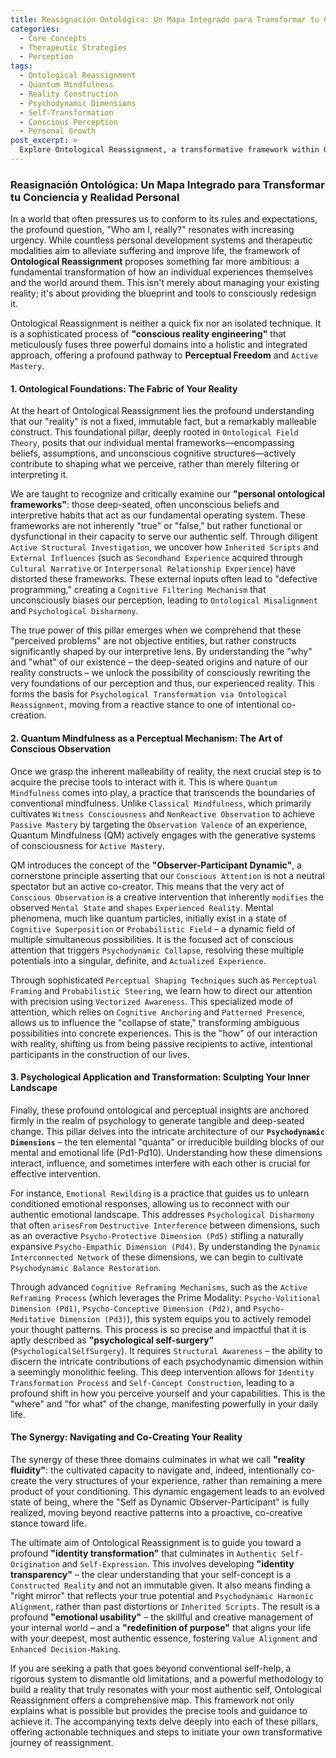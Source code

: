 ```yaml
---
title: Reasignación Ontológica: Un Mapa Integrado para Transformar tu Conciencia y Realidad Personal
categories:
  - Core Concepts
  - Therapeutic Strategies
  - Perception
tags:
  - Ontological Reassignment
  - Quantum Mindfulness
  - Reality Construction
  - Psychodynamic Dimensions
  - Self-Transformation
  - Conscious Perception
  - Personal Growth
post_excerpt: >
  Explore Ontological Reassignment, a transformative framework within Quantum Mindfulness that empowers you to actively redesign your experienced reality. This approach integrates profound ontological principles, quantum mindfulness as a dynamic perceptual mechanism, and deep psychological application to foster authentic self-expression and purposeful living. Discover how to move beyond passive reality management to conscious co-creation.
---
```


### Reasignación Ontológica: Un Mapa Integrado para Transformar tu Conciencia y Realidad Personal

In a world that often pressures us to conform to its rules and expectations, the profound question, "Who am I, really?" resonates with increasing urgency. While countless personal development systems and therapeutic modalities aim to alleviate suffering and improve life, the framework of **Ontological Reassignment** proposes something far more ambitious: a fundamental transformation of how an individual experiences themselves and the world around them. This isn't merely about managing your existing reality; it's about providing the blueprint and tools to consciously redesign it.

Ontological Reassignment is neither a quick fix nor an isolated technique. It is a sophisticated process of **"conscious reality engineering"** that meticulously fuses three powerful domains into a holistic and integrated approach, offering a profound pathway to **Perceptual Freedom** and `Active Mastery`.

#### 1. Ontological Foundations: The Fabric of Your Reality

At the heart of Ontological Reassignment lies the profound understanding that our "reality" is not a fixed, immutable fact, but a remarkably malleable construct. This foundational pillar, deeply rooted in `Ontological Field Theory`, posits that our individual mental frameworks—encompassing beliefs, assumptions, and unconscious cognitive structures—actively contribute to shaping what we perceive, rather than merely filtering or interpreting it.

We are taught to recognize and critically examine our **"personal ontological frameworks"**: those deep-seated, often unconscious beliefs and interpretive habits that act as our fundamental operating system. These frameworks are not inherently "true" or "false," but rather functional or dysfunctional in their capacity to serve our authentic self. Through diligent `Active Structural Investigation`, we uncover how `Inherited Scripts` and `External Influences` (such as `Secondhand Experience` acquired through `Cultural Narrative` or `Interpersonal Relationship Experience`) have distorted these frameworks. These external inputs often lead to "defective programming," creating a `Cognitive Filtering Mechanism` that unconsciously biases our perception, leading to `Ontological Misalignment` and `Psychological Disharmony`.

The true power of this pillar emerges when we comprehend that these "perceived problems" are not objective entities, but rather constructs significantly shaped by our interpretive lens. By understanding the "why" and "what" of our existence – the deep-seated origins and nature of our reality constructs – we unlock the possibility of consciously rewriting the very foundations of our perception and thus, our experienced reality. This forms the basis for `Psychological Transformation via Ontological Reassignment`, moving from a reactive stance to one of intentional co-creation.

#### 2. Quantum Mindfulness as a Perceptual Mechanism: The Art of Conscious Observation

Once we grasp the inherent malleability of reality, the next crucial step is to acquire the precise tools to interact with it. This is where `Quantum Mindfulness` comes into play, a practice that transcends the boundaries of conventional mindfulness. Unlike `Classical Mindfulness`, which primarily cultivates `Witness Consciousness` and `NonReactive Observation` to achieve `Passive Mastery` by targeting the `Observation Valence` of an experience, Quantum Mindfulness (QM) actively engages with the generative systems of consciousness for `Active Mastery`.

QM introduces the concept of the **"Observer-Participant Dynamic"**, a cornerstone principle asserting that our `Conscious Attention` is not a neutral spectator but an active co-creator. This means that the very act of `Conscious Observation` is a creative intervention that inherently `modifies` the observed `Mental State` and `shapes` `Experienced Reality`. Mental phenomena, much like quantum particles, initially exist in a state of `Cognitive Superposition` or `Probabilistic Field` – a dynamic field of multiple simultaneous possibilities. It is the focused act of conscious attention that triggers `Psychodynamic Collapse`, resolving these multiple potentials into a singular, definite, and `Actualized Experience`.

Through sophisticated `Perceptual Shaping Techniques` such as `Perceptual Framing` and `Probabilistic Steering`, we learn how to direct our attention with precision using `Vectorized Awareness`. This specialized mode of attention, which relies on `Cognitive Anchoring` and `Patterned Presence`, allows us to influence the "collapse of state," transforming ambiguous possibilities into concrete experiences. This is the "how" of our interaction with reality, shifting us from being passive recipients to active, intentional participants in the construction of our lives.

#### 3. Psychological Application and Transformation: Sculpting Your Inner Landscape

Finally, these profound ontological and perceptual insights are anchored firmly in the realm of psychology to generate tangible and deep-seated change. This pillar delves into the intricate architecture of our **`Psychodynamic Dimensions`** – the ten elemental "quanta" or irreducible building blocks of our mental and emotional life (Pd1-Pd10). Understanding how these dimensions interact, influence, and sometimes interfere with each other is crucial for effective intervention.

For instance, `Emotional Rewilding` is a practice that guides us to unlearn conditioned emotional responses, allowing us to reconnect with our authentic emotional landscape. This addresses `Psychological Disharmony` that often `arisesFrom` `Destructive Interference` between dimensions, such as an overactive `Psycho-Protective Dimension (Pd5)` stifling a naturally expansive `Psycho-Empathic Dimension (Pd4)`. By understanding the `Dynamic Interconnected Network` of these dimensions, we can begin to cultivate `Psychodynamic Balance Restoration`.

Through advanced `Cognitive Reframing Mechanisms`, such as the `Active Reframing Process` (which leverages the Prime Modality: `Psycho-Volitional Dimension (Pd1)`, `Psycho-Conceptive Dimension (Pd2)`, and `Psycho-Meditative Dimension (Pd3)`), this system equips you to actively remodel your thought patterns. This process is so precise and impactful that it is aptly described as **"psychological self-surgery"** (`PsychologicalSelfSurgery`). It requires `Structural Awareness` – the ability to discern the intricate contributions of each psychodynamic dimension within a seemingly monolithic feeling. This deep intervention allows for `Identity Transformation Process` and `Self-Concept Construction`, leading to a profound shift in how you perceive yourself and your capabilities. This is the "where" and "for what" of the change, manifesting powerfully in your daily life.

#### The Synergy: Navigating and Co-Creating Your Reality

The synergy of these three domains culminates in what we call **"reality fluidity"**: the cultivated capacity to navigate and, indeed, intentionally co-create the very structures of your experience, rather than remaining a mere product of your conditioning. This dynamic engagement leads to an evolved state of being, where the "Self as Dynamic Observer-Participant" is fully realized, moving beyond reactive patterns into a proactive, co-creative stance toward life.

The ultimate aim of Ontological Reassignment is to guide you toward a profound **"identity transformation"** that culminates in `Authentic Self-Origination` and `Self-Expression`. This involves developing **"identity transparency"** – the clear understanding that your self-concept is a `Constructed Reality` and not an immutable given. It also means finding a "right mirror" that reflects your true potential and `Psychodynamic Harmonic Alignment`, rather than past distortions or `Inherited Scripts`. The result is a profound **"emotional usability"** – the skillful and creative management of your internal world – and a **"redefinition of purpose"** that aligns your life with your deepest, most authentic essence, fostering `Value Alignment` and `Enhanced Decision-Making`.

If you are seeking a path that goes beyond conventional self-help, a rigorous system to dismantle old limitations, and a powerful methodology to build a reality that truly resonates with your most authentic self, Ontological Reassignment offers a comprehensive map. This framework not only explains what is possible but provides the precise tools and guidance to achieve it. The accompanying texts delve deeply into each of these pillars, offering actionable techniques and steps to initiate your own transformative journey of reassignment.